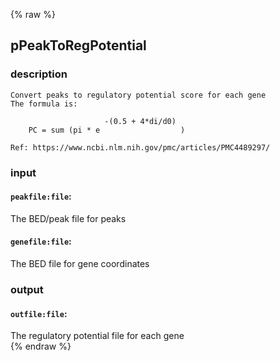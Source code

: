 {% raw %}

## pPeakToRegPotential

### description
	Convert peaks to regulatory potential score for each gene
	The formula is:
```
		             -(0.5 + 4*di/d0)
	PC = sum (pi * e                  )
```
	Ref: https://www.ncbi.nlm.nih.gov/pmc/articles/PMC4489297/

### input
#### `peakfile:file`:
 The BED/peak file for peaks  
#### `genefile:file`:
 The BED file for gene coordinates  

### output
#### `outfile:file`:
 The regulatory potential file for each gene  
{% endraw %}
